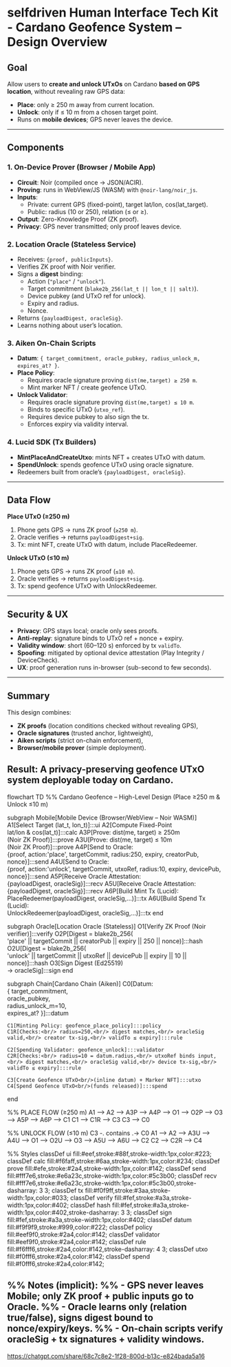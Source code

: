 # selfdriven Human Interface Tech Kit - Cardano Geofence System – Design Overview

## Goal
Allow users to **create and unlock UTxOs** on Cardano **based on GPS location**, without revealing raw GPS data:
- **Place**: only ≥ 250 m away from current location.
- **Unlock**: only if ≤ 10 m from a chosen target point.
- Runs on **mobile devices**; GPS never leaves the device.

---

## Components

### 1. On-Device Prover (Browser / Mobile App)
- **Circuit**: Noir (compiled once → JSON/ACIR).
- **Proving**: runs in WebView/JS (WASM) with `@noir-lang/noir_js`.
- **Inputs**:
  - Private: current GPS (fixed-point), target lat/lon, cos(lat_target).
  - Public: radius (10 or 250), relation (≤ or ≥).
- **Output**: Zero-Knowledge Proof (ZK proof).
- **Privacy**: GPS never transmitted; only proof leaves device.

### 2. Location Oracle (Stateless Service)
- Receives: `{proof, publicInputs}`.
- Verifies ZK proof with Noir verifier.
- Signs a **digest** binding:
  - Action (`"place"` / `"unlock"`).
  - Target commitment (`blake2b_256(lat_t || lon_t || salt)`).
  - Device pubkey (and UTxO ref for unlock).
  - Expiry and radius.
  - Nonce.
- Returns `{payloadDigest, oracleSig}`.
- Learns nothing about user’s location.

### 3. Aiken On-Chain Scripts
- **Datum**: `{ target_commitment, oracle_pubkey, radius_unlock_m, expires_at? }`.
- **Place Policy**:
  - Requires oracle signature proving `dist(me,target) ≥ 250 m`.
  - Mint marker NFT / create geofence UTxO.
- **Unlock Validator**:
  - Requires oracle signature proving `dist(me,target) ≤ 10 m`.
  - Binds to specific UTxO (`utxo_ref`).
  - Requires device pubkey to also sign the tx.
  - Enforces expiry via validity interval.

### 4. Lucid SDK (Tx Builders)
- **MintPlaceAndCreateUtxo**: mints NFT + creates UTxO with datum.
- **SpendUnlock**: spends geofence UTxO using oracle signature.
- Redeemers built from oracle’s `{payloadDigest, oracleSig}`.

---

## Data Flow

**Place UTxO (≥250 m)**  
1. Phone gets GPS → runs ZK proof (`≥250 m`).  
2. Oracle verifies → returns `payloadDigest+sig`.  
3. Tx: mint NFT, create UTxO with datum, include PlaceRedeemer.

**Unlock UTxO (≤10 m)**  
1. Phone gets GPS → runs ZK proof (`≤10 m`).  
2. Oracle verifies → returns `payloadDigest+sig`.  
3. Tx: spend geofence UTxO with UnlockRedeemer.

---

## Security & UX
- **Privacy**: GPS stays local; oracle only sees proofs.
- **Anti-replay**: signature binds to UTxO ref + nonce + expiry.
- **Validity window**: short (60–120 s) enforced by tx `validTo`.
- **Spoofing**: mitigated by optional device attestation (Play Integrity / DeviceCheck).
- **UX**: proof generation runs in-browser (sub-second to few seconds).

---

## Summary
This design combines:
- **ZK proofs** (location conditions checked without revealing GPS),
- **Oracle signatures** (trusted anchor, lightweight),
- **Aiken scripts** (strict on-chain enforcement),
- **Browser/mobile prover** (simple deployment).

Result: A privacy-preserving geofence UTxO system deployable today on Cardano.
---
flowchart TD
  %% Cardano Geofence – High-Level Design (Place ≥250 m & Unlock ≤10 m)

  subgraph Mobile[Mobile Device (Browser/WebView – Noir WASM)]
    A1[Select Target (lat_t, lon_t)]:::ui
    A2[Compute Fixed-Point<br/>lat/lon & cos(lat_t)]:::calc
    A3P[Prove: dist(me, target) ≥ 250m<br/>(Noir ZK Proof)]:::prove
    A3U[Prove: dist(me, target) ≤ 10m<br/>(Noir ZK Proof)]:::prove
    A4P[Send to Oracle:<br/>{proof, action:'place', targetCommit, radius:250, expiry, creatorPub, nonce}]:::send
    A4U[Send to Oracle:<br/>{proof, action:'unlock', targetCommit, utxoRef, radius:10, expiry, devicePub, nonce}]:::send
    A5P[Receive Oracle Attestation:<br/>{payloadDigest, oracleSig}]:::recv
    A5U[Receive Oracle Attestation:<br/>{payloadDigest, oracleSig}]:::recv
    A6P[Build Mint Tx (Lucid):<br/>PlaceRedeemer(payloadDigest, oracleSig,…)]:::tx
    A6U[Build Spend Tx (Lucid):<br/>UnlockRedeemer(payloadDigest, oracleSig,…)]:::tx
  end

  subgraph Oracle[Location Oracle (Stateless)]
    O1[Verify ZK Proof (Noir verifier)]:::verify
    O2P[Digest = blake2b_256(<br/>'place' || targetCommit || creatorPub || expiry || 250 || nonce)]:::hash
    O2U[Digest = blake2b_256(<br/>'unlock' || targetCommit || utxoRef || devicePub || expiry || 10 || nonce)]:::hash
    O3[Sign Digest (Ed25519)<br/>→ oracleSig]:::sign
  end

  subgraph Chain[Cardano Chain (Aiken)]
    C0[Datum:<br/>{ target_commitment,<br/>  oracle_pubkey,<br/>  radius_unlock_m=10,<br/>  expires_at? }]:::datum

    C1[Minting Policy: geofence_place_policy]:::policy
    C1R[Checks:<br/> radius=250,<br/> digest matches,<br/> oracleSig valid,<br/> creator tx-sig,<br/> validTo ≤ expiry]:::rule

    C2[Spending Validator: geofence_unlock]:::validator
    C2R[Checks:<br/> radius=10 = datum.radius,<br/> utxoRef binds input,<br/> digest matches,<br/> oracleSig valid,<br/> device tx-sig,<br/> validTo ≤ expiry]:::rule

    C3[Create Geofence UTxO<br/>(inline datum) + Marker NFT]:::utxo
    C4[Spend Geofence UTxO<br/>(funds released)]:::spend
  end

  %% PLACE FLOW (≥250 m)
  A1 --> A2 --> A3P --> A4P --> O1 --> O2P --> O3 --> A5P --> A6P --> C1
  C1 --> C1R --> C3
  C3 --> C0

  %% UNLOCK FLOW (≤10 m)
  C3 -. contains .-> C0
  A1 --> A2 --> A3U --> A4U --> O1 --> O2U --> O3 --> A5U --> A6U --> C2
  C2 --> C2R --> C4

  %% Styles
  classDef ui fill:#eef,stroke:#88f,stroke-width:1px,color:#223;
  classDef calc fill:#f6faff,stroke:#6aa,stroke-width:1px,color:#234;
  classDef prove fill:#efe,stroke:#2a4,stroke-width:1px,color:#142;
  classDef send fill:#fff7e6,stroke:#e6a23c,stroke-width:1px,color:#5c3b00;
  classDef recv fill:#fff7e6,stroke:#e6a23c,stroke-width:1px,color:#5c3b00,stroke-dasharray: 3 3;
  classDef tx fill:#f0f9ff,stroke:#3aa,stroke-width:1px,color:#033;
  classDef verify fill:#fef,stroke:#a3a,stroke-width:1px,color:#402;
  classDef hash fill:#fef,stroke:#a3a,stroke-width:1px,color:#402,stroke-dasharray: 3 3;
  classDef sign fill:#fef,stroke:#a3a,stroke-width:1px,color:#402;
  classDef datum fill:#f9f9f9,stroke:#999,color:#222;
  classDef policy fill:#eef9f0,stroke:#2a4,color:#142;
  classDef validator fill:#eef9f0,stroke:#2a4,color:#142;
  classDef rule fill:#f6fff6,stroke:#2a4,color:#142,stroke-dasharray: 4 3;
  classDef utxo fill:#f0fff6,stroke:#2a4,color:#142;
  classDef spend fill:#f0fff6,stroke:#2a4,color:#142;

  %% Notes (implicit):
  %% - GPS never leaves Mobile; only ZK proof + public inputs go to Oracle.
  %% - Oracle learns only (relation true/false), signs digest bound to nonce/expiry/keys.
  %% - On-chain scripts verify oracleSig + tx signatures + validity windows.
--
https://chatgpt.com/share/68c7c8e2-1f28-800d-b13c-e824bada5a16